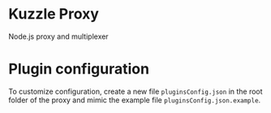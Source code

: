# Kuzzle Proxy

Node.js proxy and multiplexer

# Plugin configuration

To customize configuration, create a new file `pluginsConfig.json` in the root folder of the proxy and mimic the example file `pluginsConfig.json.example`.
